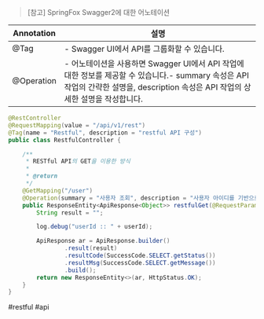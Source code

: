 > [참고] SpringFox Swagger2에 대한 어노테이션

|Annotation|설명|
|---|---|
|@Tag|- Swagger UI에서 API를 그룹화할 수 있습니다.|
|@Operation|- 어노테이션을 사용하면 Swagger UI에서 API 작업에 대한 정보를 제공할 수 있습니다.- summary 속성은 API 작업의 간략한 설명을, description 속성은 API 작업의 상세한 설명을 작성합니다.|

```java
@RestController
@RequestMapping(value = "/api/v1/rest")
@Tag(name = "Restful", description = "restful API 구성")
public class RestfulController {

	/**
     * RESTful API의 GET을 이용한 방식
     *
     * @return
     */
    @GetMapping("/user")
    @Operation(summary = "사용자 조회", description = "사용자 아이디를 기반으로 사용자 정보를 조회합니다.")
    public ResponseEntity<ApiResponse<Object>> restfulGet(@RequestParam String userId) {
        String result = "";

        log.debug("userId :: " + userId);

        ApiResponse ar = ApiResponse.builder()
                .result(result)
                .resultCode(SuccessCode.SELECT.getStatus())
                .resultMsg(SuccessCode.SELECT.getMessage())
                .build();
        return new ResponseEntity<>(ar, HttpStatus.OK);
    }
}
```

#restful #api